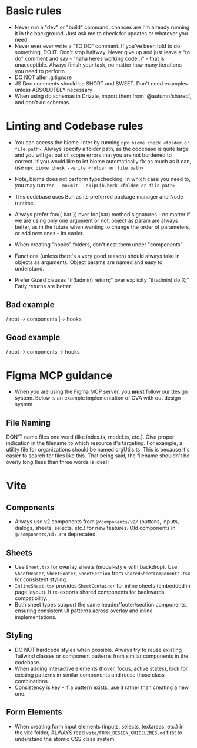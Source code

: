 # Basic rules
- Never run a "dev" or "build" command, chances are I'm already running it in the background. Just ask me to check for updates or whatever you need
- Never ever ever write a "TO DO" comment. If you've been told to do something, DO IT. Don't stop halfway. Never give up and just leave a "to do" comment and say - "haha heres working code :)" - that is unacceptible. Always finish your task, no matter how many iterations you need to perform.
- DO NOT alter .gitignore
- JS Doc comments should be SHORT and SWEET. Don't need examples unless ABSOLUTELY necessary
- When using db schemas in Drizzle, import them from '@autumn/shared', and don't do schemas.

# Linting and Codebase rules
- You can access the biome linter by running `npx biome check <folder or file path>`. Always specify a folder path, as the codebase is quite large and you will get out of scope errors that you are not burdened to correct. If you would like to let biome automatically fix as much as it can, use  `npx biome check --write <folder or file path>`

- Note, biome does not perform typechecking. In which case you need to, you may run `tsc --noEmit --skipLibCheck <folder or file path>`

- This codebase uses Bun as its preferred package manager and Node runtime.

- Always prefer foo({ bar }) over foo(bar) method signatures - no matter if we are using only one argument or not, object as param are always better, as in the future when wanting to change the order of parameters, or add new ones - its easier.

- When creating "hooks" folders, don't nest them under "components"

- Functions (unless there's a very good reason) should always take in objects as arguments. Object params are named and easy to understand.

- Prefer Guard clauses "if(!admin) return;" over explicity "if(admin) do X;" Early returns are better

## Bad example
/ root
-> components
|-> hooks

## Good example
/ root
-> components
-> hooks

# Figma MCP guidance
- When you are using the Figma MCP server, you **must** follow our design system. Below is an example implementation of CVA with out design system

## File Naming
DON'T name files one word (like index.ts, model.ts, etc.). Give proper indication in the filename to which resource it's targeting. For example, a utility file for organizations should be named orgUtils.ts. This is because it's easier to search for files like this. That being said, the filename shouldn't be overly long (less than three words is ideal)

# Vite
## Components
- Always use v2 components from `@/components/v2/` (buttons, inputs, dialogs, sheets, selects, etc.) for new features. Old components in `@/components/ui/` are deprecated.

## Sheets
- Use `Sheet.tsx` for overlay sheets (modal-style with backdrop). Use `SheetHeader`, `SheetFooter`, `SheetSection` from `SharedSheetComponents.tsx` for consistent styling.
- `InlineSheet.tsx` provides `SheetContainer` for inline sheets (embedded in page layout). It re-exports shared components for backwards compatibility.
- Both sheet types support the same header/footer/section components, ensuring consistent UI patterns across overlay and inline implementations.

## Styling
- DO NOT hardcode styles when possible. Always try to reuse existing Tailwind classes or component patterns from similar components in the codebase.
- When adding interactive elements (hover, focus, active states), look for existing patterns in similar components and reuse those class combinations.
- Consistency is key - if a pattern exists, use it rather than creating a new one.

## Form Elements
- When creating form input elements (inputs, selects, textareas, etc.) in the vite folder, ALWAYS read `vite/FORM_DESIGN_GUIDELINES.md` first to understand the atomic CSS class system.
